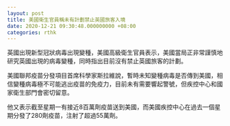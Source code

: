 ```yaml
---
layout: post
title: 美國衛生官員稱未有計劃禁止英國旅客入境
date: 2020-12-21 09:30:48.000000000 +08:00
categories: rthk
---
```


英國出現新型冠狀病毒出現變種，美國高級衛生官員表示，美國當局正非常謹慎地研究英國出現的病毒變種，同時指出目前沒有禁止英國旅客的計劃。

美國聯邦疫苗分發項目首席科學家斯拉維說，暫時未知變種病毒是否傳到美國，相信變種病毒極不可能逃出疫苗的免疫力，目前未有需要響起警號，但疾控中心和國家衛生部門會密切留意。

他又表示截至星期一有接近8百萬劑疫苗送到美國，而美國疾控中心在過去一個星期分發了280劑疫苗，注射了超過55萬劑。
